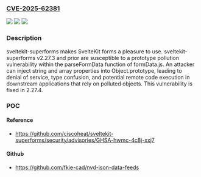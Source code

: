 ### [CVE-2025-62381](https://cve.mitre.org/cgi-bin/cvename.cgi?name=CVE-2025-62381)
![](https://img.shields.io/static/v1?label=Product&message=sveltekit-superforms&color=blue)
![](https://img.shields.io/static/v1?label=Version&message=%3C%202.27.4%20&color=brightgreen)
![](https://img.shields.io/static/v1?label=Vulnerability&message=CWE-1321%3A%20Improperly%20Controlled%20Modification%20of%20Object%20Prototype%20Attributes%20('Prototype%20Pollution')&color=brightgreen)

### Description

sveltekit-superforms makes SvelteKit forms a pleasure to use. sveltekit-superforms v2.27.3 and prior are susceptible to a prototype pollution vulnerability within the parseFormData function of formData.js. An attacker can inject string and array properties into Object.prototype, leading to denial of service, type confusion, and potential remote code execution in downstream applications that rely on polluted objects. This vulnerability is fixed in 2.27.4.

### POC

#### Reference
- https://github.com/ciscoheat/sveltekit-superforms/security/advisories/GHSA-hwmc-4c8j-xxj7

#### Github
- https://github.com/fkie-cad/nvd-json-data-feeds

